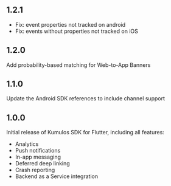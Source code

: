 ## 1.2.1

- Fix: event properties not tracked on android
- Fix: events without properties not tracked on iOS

## 1.2.0

Add probability-based matching for Web-to-App Banners

## 1.1.0

Update the Android SDK references to include channel support

## 1.0.0

Initial release of Kumulos SDK for Flutter, including all features:

- Analytics
- Push notifications
- In-app messaging
- Deferred deep linking
- Crash reporting
- Backend as a Service integration
